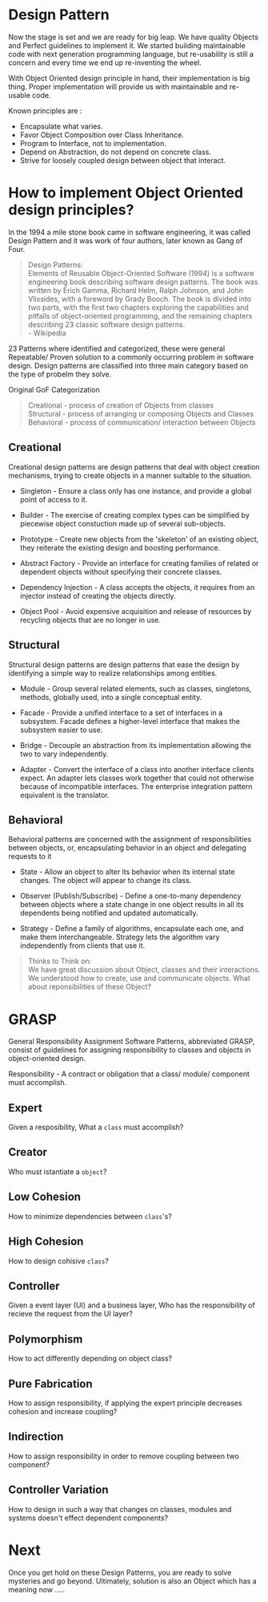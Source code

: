 # Design Pattern

Now the stage is set and we are ready for big leap. We have quality Objects and Perfect guidelines to implement it. We started building maintainable code with next generation programming language, but re-usability is still a concern and every time we end up re-inventing the wheel.

With Object Oriented design principle in hand, their implementation is big thing. Proper implementation will provide us with maintainable and re-usable code.

Known principles are :

* Encapsulate what varies.
* Favor Object Composition over Class Inheritance.
* Program to Interface, not to implementation.
* Depend on Abstraction, do not depend on concrete class.
* Strive for loosely coupled design between object that interact.

# How to implement Object Oriented design principles?

In the 1994 a mile stone book came in software engineering, it was called Design Pattern and it was work of four authors, later known as Gang of Four.

> Design Patterns: </br>
> Elements of Reusable Object-Oriented Software (1994) is a software engineering book describing software design patterns. The book was written by Erich Gamma, Richard Helm, Ralph Johnson, and John Vlissides, with a foreword by Grady Booch. The book is divided into two parts, with the first two chapters exploring the capabilities and pitfalls of object-oriented programming, and the remaining chapters describing 23 classic software design patterns. </br>
>                                                           - Wikipedia

23 Patterns where identified and categorized, these were general Repeatable/ Proven solution to a commonly occurring problem in software design. Design patterns are classified into three main category based on the type of probelm they solve.

Original GoF Categorization

>  Creational - process of creation of Objects from classes </br>
>  Structural - process of arranging or composing Objects and Classes </br>
>  Behavioral - process of communication/ interaction between Objects </br>

## Creational
Creational design patterns are design patterns that deal with object creation mechanisms, trying to create objects in a manner suitable to the situation.

* Singleton - Ensure a class only has one instance, and provide a global point of access to it.

* Builder - The exercise of creating complex types can be simplified by piecewise object constuction made up of several sub-objects.

* Prototype - Create new objects from the 'skeleton' of an existing object, they reiterate the existing design and boosting performance.

* Abstract Factory - Provide an interface for creating families of related or dependent objects without specifying their concrete classes.

* Dependency Injection - A class accepts the objects, it requires from an injector instead of creating the objects directly.

* Object Pool - Avoid expensive acquisition and release of resources by recycling objects that are no longer in use. 

## Structural
Structural design patterns are design patterns that ease the design by identifying a simple way to realize relationships among entities.

* Module - Group several related elements, such as classes, singletons, methods, globally used, into a single conceptual entity.

* Facade - Provide a unified interface to a set of interfaces in a subsystem. Facade defines a higher-level interface that makes the subsystem easier to use.

* Bridge - Decouple an abstraction from its implementation allowing the two to vary independently.

* Adapter - Convert the interface of a class into another interface clients expect. An adapter lets classes work together that could not otherwise because of incompatible interfaces. The enterprise integration pattern equivalent is the translator.

## Behavioral
Behavioral patterns are concerned with the assignment of responsibilities between objects, or, encapsulating behavior in an object and delegating requests to it

* State - Allow an object to alter its behavior when its internal state changes. The object will appear to change its class.

* Observer (Publish/Subscribe) - Define a one-to-many dependency between objects where a state change in one object results in all its dependents being notified and updated automatically.

* Strategy - Define a family of algorithms, encapsulate each one, and make them interchangeable. Strategy lets the algorithm vary independently from clients that use it.

> Thinks to Think on: </br>
> We have great discussion about Object, classes and their interactions. We understood how to create, use and communicate objects. 
> What about reponsibilities of these Object?

# GRASP
General Responsibility Assignment Software Patterns, abbreviated GRASP, consist of guidelines for assigning responsibility to classes and objects in object-oriented design. 

Responsibility - A contract or obligation that a class/ module/ component must accomplish.

## Expert 
Given a resposibility, What a `class` must accomplish?
## Creator
Who must istantiate a `object`?
## Low Cohesion
How to minimize dependencies between `class`'s?
## High Cohesion
How to design cohisive `class`?
## Controller
Given a event layer (UI) and a business layer, Who has the responsibility of recieve the request from the UI layer?
## Polymorphism
How to act differently depending on object class?
## Pure Fabrication
How to assign responsibility, if applying the expert principle decreases cohesion and increase coupling?
## Indirection
How to assign responsibility in order to remove coupling between two component?
## Controller Variation
How to design in such a way that changes on classes, modules and systems doesn't effect dependent components?

# Next
Once you get hold on these Design Patterns, you are ready to solve mysteries and go beyond. Ultimately, solution is also an Object which has a meaning now .....
